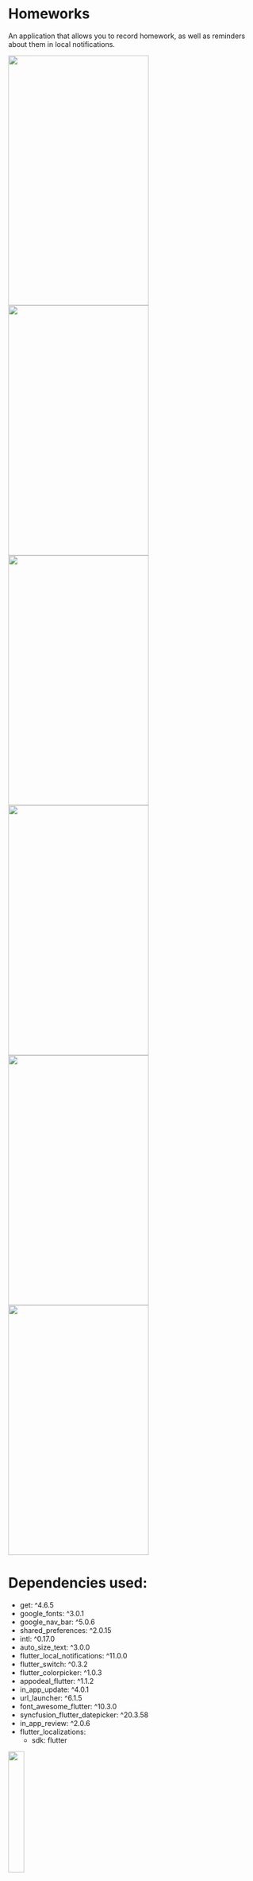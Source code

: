 # Homeworks

An application that allows you to record homework, as well as reminders about them in local notifications.

<img src="https://i.imgur.com/PmXUTYg.png" width="283" height="503" /> <img src="https://i.imgur.com/pfbtPB5.png" width="283" height="503" /> <img src="https://i.imgur.com/Q0x3wQj.png" width="283" height="503" />
<img src="https://i.imgur.com/VAtwEPn.png" width="283" height="503" /> <img src="https://i.imgur.com/n6Zmj4f.png" width="283" height="503" /> <img src="https://i.imgur.com/wMQJLVi.png" width="283" height="503" />

# Dependencies used:

- get: ^4.6.5
- google_fonts: ^3.0.1
- google_nav_bar: ^5.0.6
- shared_preferences: ^2.0.15
- intl: ^0.17.0
- auto_size_text: ^3.0.0
- flutter_local_notifications: ^11.0.0
- flutter_switch: ^0.3.2
- flutter_colorpicker: ^1.0.3
- appodeal_flutter: ^1.1.2
- in_app_update: ^4.0.1
- url_launcher: ^6.1.5
- font_awesome_flutter: ^10.3.0
- syncfusion_flutter_datepicker: ^20.3.58
- in_app_review: ^2.0.6
- flutter_localizations:
   - sdk: flutter

<a href="https://play.google.com/store/apps/details?id=com.revens.scool_home_working"><img src="https://i.imgur.com/oOB3uJW.png" width="25%" height="25%"></img></a>

Help the project: https://www.tinkoff.ru/cf/8WMpKYVakOn